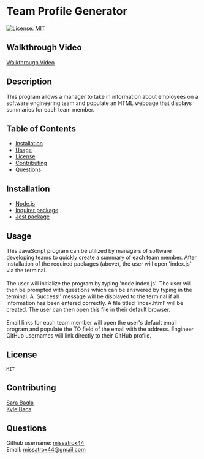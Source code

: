 # Team Profile Generator
[![License: MIT](https://img.shields.io/badge/License-MIT-yellow.svg)](https://opensource.org/licenses/MIT)

## Walkthrough Video
[Walkthrough Video](https://drive.google.com/file/d/14Y3P8hcPQC0B-02YV6-aDRwXXisGyyWB/view)

## Description
This program allows a manager to take in information about employees on a software engineering team and populate an HTML webpage that displays summaries for each team member. 

## Table of Contents
- [Installation](#Installation)  
- [Usage](#Usage)
- [License](#License)
- [Contributing](#Contributing)
- [Questions](#Questions)

## Installation
- [Node.js](https://nodejs.org/en/)
- [Inquirer package](https://www.npmjs.com/package/inquirer)
- [Jest package](https://www.npmjs.com/package/jest)


## Usage
This JavaScript program can be utilized by managers of software developing teams to quickly create a summary of each team member. After installation of the required packages (above), the user will open 'index.js' via the terminal.
<br><br>
The user will initialize the program by typing 'node index.js'. The user will then be prompted with questions which can be answered by typing in the terminal. A 'Success!' message will be displayed to the terminal if all information has been entered correctly. A file titled 'index.html' will be created. The user can then open this file in their default browser.
<br><br>
Email links for each team member will open the user's default email program and populate the TO field of the email with the address. Engineer GitHub usernames will link directly to their GitHub profile.

## License
    MIT

## Contributing
[Sara Baqla](https://github.com/missatrox44) <br>
[Kyle Baca](https://github.com/kyle-david1)

## Questions
Github username: [missatrox44](https://github.com/missatrox44) <br>
Email: missatrox44@gmail.com
